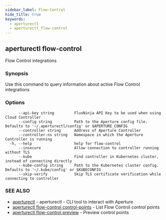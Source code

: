 ```yaml
---
sidebar_label: Flow-Control
hide_title: true
keywords:
  - aperturectl
  - aperturectl_flow-control
---
```


<!-- markdownlint-disable -->

## aperturectl flow-control

Flow Control integrations

### Synopsis

Use this command to query information about active Flow Control integrations

### Options

```
      --api-key string         FluxNinja API Key to be used when using Cloud Controller
      --config string          Path to the Aperture config file. Defaults to '~/.aperturectl/config' or $APERTURE_CONFIG
      --controller string      Address of Aperture Controller
      --controller-ns string   Namespace in which the Aperture Controller is running
  -h, --help                   help for flow-control
      --insecure               Allow connection to controller running without TLS
      --kube                   Find controller in Kubernetes cluster, instead of connecting directly
      --kube-config string     Path to the Kubernetes cluster config. Defaults to '~/.kube/config' or $KUBECONFIG
      --skip-verify            Skip TLS certificate verification while connecting to controller
```

### SEE ALSO

- [aperturectl](/reference/aperturectl/aperturectl.md) - aperturectl - CLI tool to interact with Aperture
- [aperturectl flow-control control-points](/reference/aperturectl/flow-control/control-points/control-points.md) - List Flow Control control points
- [aperturectl flow-control preview](/reference/aperturectl/flow-control/preview/preview.md) - Preview control points
